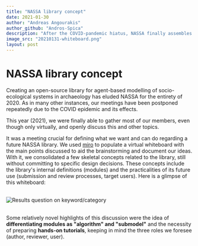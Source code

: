 ```yaml
---
title: "NASSA library concept"
date: 2021-01-30
author: "Andreas Angourakis"
author_github: "Andros-Spica"
description: "After the COVID-pandemic hiatus, NASSA finally assembles to better define a modular library concept"
image_src: "20210131-whiteboard.png"
layout: post
---
```

# NASSA library concept

Creating an open-source library for agent-based modelling of socio-ecological systems in archaeology has eluded NASSA for the entirety of 2020. As in many other instances, our meetings have been postponed repeatedly due to the COVID epidemic and its effects.

This year (2021), we were finally able to gather most of our members, even though only virtually, and openly discuss this and other topics.

It was a meeting crucial for defining what we want and can do regarding a future NASSA library. We used [miro](https://miro.com/) to populate a virtual whiteboard with the main points discussed to aid the brainstorming and document our ideas. With it, we consolidated a few skeletal concepts related to the library, still without committing to specific design decisions. These concepts include the library's internal definitions (modules) and the practicalities of its future use (submission and review processes, target users). Here is a glimpse of this whiteboard:

<br>
<img src="https://archaeology-abm.github.io/NASSA-hub/assets/20210131-whiteboard.png" alt="Results question on keyword/category">
<br><br>

Some relatively novel highlights of this discussion were the idea of **differentiating modules as "algorithm" and "submodel"** and the necessity of preparing **hands-on tutorials**, keeping in mind the three roles we foresee (author, reviewer, user).

<br><br>
